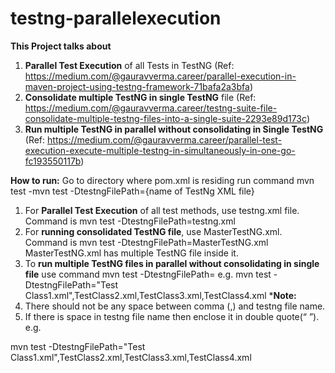# testng-parallelexecution

**This Project talks about**
1. **Parallel Test Execution** of all Tests in TestNG (Ref: https://medium.com/@gauravverma.career/parallel-execution-in-maven-project-using-testng-framework-71bafa2a3bfa)
2. **Consolidate multiple TestNG in single TestNG** file (Ref: https://medium.com/@gauravverma.career/testng-suite-file-consolidate-multiple-testng-files-into-a-single-suite-2293e89d173c)
3. **Run multiple TestNG in parallel without consolidating in Single TestNG** (Ref: https://medium.com/@gauravverma.career/parallel-test-execution-execute-multiple-testng-in-simultaneously-in-one-go-fc193550117b)

**How to run:**
Go to directory where pom.xml is residing run command
   mvn test -mvn test -DtestngFilePath={name of TestNg XML file}

   1. For **Parallel Test Execution** of all test methods, use testng.xml file. Command is mvn test -DtestngFilePath=testng.xml
   2. For **running consolidated TestNG file**, use MasterTestNG.xml. Command is mvn test -DtestngFilePath=MasterTestNG.xml
      MasterTestNG.xml has multiple TestNG file inside it.
   3. To **run multiple TestNG files in parallel without consolidating in single file** use command mvn test -DtestngFilePath=<comma separated TestNG file names>
   e.g. mvn test -DtestngFilePath="Test Class1.xml",TestClass2.xml,TestClass3.xml,TestClass4.xml
***Note:**
1. There should not be any space between comma (,) and testng file name.
2. If there is space in testng file name then enclose it in double quote(“ ”).
e.g.

mvn test -DtestngFilePath="Test Class1.xml",TestClass2.xml,TestClass3.xml,TestClass4.xml

